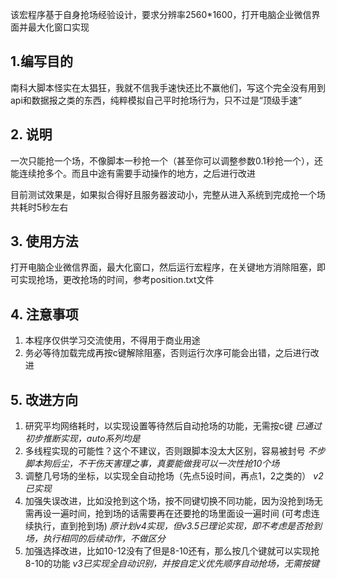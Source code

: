 该宏程序基于自身抢场经验设计，要求分辨率2560*1600，打开电脑企业微信界面并最大化窗口实现
## 1.编写目的
南科大脚本怪实在太猖狂，我就不信我手速快还比不赢他们，写这个完全没有用到api和数据报之类的东西，纯粹模拟自己平时抢场行为，只不过是“顶级手速”
## 2. 说明
一次只能抢一个场，不像脚本一秒抢一个（甚至你可以调整参数0.1秒抢一个），还能连续抢多个。而且中途有需要手动操作的地方，之后进行改进

目前测试效果是，如果拟合得好且服务器波动小，完整从进入系统到完成抢一个场共耗时5秒左右

## 3. 使用方法
打开电脑企业微信界面，最大化窗口，然后运行宏程序，在关键地方消除阻塞，即可实现抢场，更改抢场的时间，参考position.txt文件

## 4. 注意事项
1. 本程序仅供学习交流使用，不得用于商业用途
2. 务必等待加载完成再按c键解除阻塞，否则运行次序可能会出错，之后进行改进

## 5. 改进方向
1. 研究平均网络耗时，以实现设置等待然后自动抢场的功能，无需按c键 *已通过初步推断实现，auto系列均是*
2. 多线程实现的可能性？这个不建议，否则跟脚本没太大区别，容易被封号 *不步脚本狗后尘，不干伤天害理之事，真要能做我可以一次性抢10个场*
3. 调整几号场的坐标，以实现全自动抢场（先点5设时间，再点1，2之类的） *v2已实现*
4. 加强失误改进，比如没抢到这个场，按不同键切换不同功能，因为没抢到场无需再设一遍时间，抢到场的话需要再在还要抢的场里面设一遍时间
(可考虑连续执行，直到抢到场) *原计划v4实现，但v3.5已理论实现，即不考虑是否抢到场，执行相同的后续动作，不做区分*
5. 加强选择改进，比如10-12没有了但是8-10还有，那么按几个键就可以实现抢8-10的功能 *v3已实现全自动识别，并按自定义优先顺序自动抢场，无需按键*
